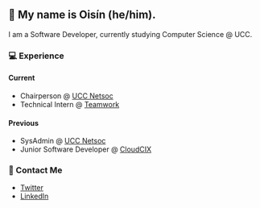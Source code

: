 ## 👱 My name is Oisín (he/him).
I am a Software Developer, currently studying Computer Science @ UCC.

### 💻 Experience

#### Current

* Chairperson @ [UCC Netsoc](https://github.com/UCCNetsoc)
* Technical Intern @ [Teamwork](https://github.com/Teamwork)

#### Previous
* SysAdmin @ [UCC Netsoc](https://github.com/UCCNetsoc)
* Junior Software Developer @ [CloudCIX](https://github.com/CloudCIX)

### 🚀 Contact Me
* [Twitter](https://twitter.com/oisinaylward)
* [LinkedIn](www.linkedin.com/in/oisin-aylward)
